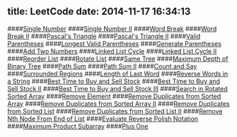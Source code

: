 title: LeetCode
date: 2014-11-17 16:34:13
---

####[Single Number](/-LeetCode-Single-Number/)
####[Single Number II](/-LeetCode-Single-Number-II/)
####[Word Break](/-LeetCode-Word-Break/)
####[Word Break II](/-LeetCode-Word-Break-II/)
####[Pascal's Triangle](/-LeetCode-Pascal-s-Triangle/)
####[Pascal's Triangle II](/-LeetCode-Pascal-s-Triangle-II/)
####[Valid Parentheses](/-LeetCode-Valid-Parentheses/)
####[Longest Valid Parentheses](/-LeetCode-Longest-Valid-Parentheses/)
####[Generate Parentheses](/-LeetCode-Generate-Parentheses/)
####[Add Two Numbers](/-LeetCode-Add-Two-Numbers/)
####[Linked List Cycle](/-LeetCode-Linked-List-Cycle/)
####[Linked List Cycle II](/-LeetCode-Linked-List-Cycle-II/)
####[Reorder List](/-LeetCode-Reorder-List/)
####[Rotate List](/-LeetCode-Rotate-List/)
####[Same Tree](/-LeetCode-Same-Tree/)
####[Maximum Depth of Binary Tree](/-LeetCode-Maximum-Depth-of-Binary-Tree/)
####[Path Sum](/-LeetCode-Path-Sum/)
####[Path Sum II](/-LeetCode-Path-Sum-II/)
####[Count and Say](/-LeetCode-Count-and-Say/)
####[Surrounded Regions](/-LeetCode-Surrounded-Regions/)
####[Length of Last Word](/-LeetCode-Length-of-Last-Word/)
####[Reverse Words in a String](/-LeetCode-Reverse-Words-in-a-String/)
####[Best Time to Buy and Sell Stock](/-LeetCode-Best-Time-to-Buy-and-Sell-Stock/)
####[Best Time to Buy and Sell Stock II](/-LeetCode-Best-Time-to-Buy-and-Sell-Stock-II/)
####[Best Time to Buy and Sell Stock III](/-LeetCode-Best-Time-to-Buy-and-Sell-Stock-III/)
####[Search in Rotated Sorted Array](/-LeetCode-Search-in-Rotated-Sorted-Array/)
####[Remove Element](/-LeetCode-Remove-Element/)
####[Remove Duplicates from Sorted Array](/-LeetCode-Remove-Duplicates-from-Sorted-Array/)
####[Remove Duplicates from Sorted Array II](/-LeetCode-Remove-Duplicates-from-Sorted-Array-II/)
####[Remove Duplicates from Sorted List](/-LeetCode-Remove-Duplicates-from-Sorted-List/)
####[Remove Duplicates from Sorted List II](/-LeetCode-Remove-Duplicates-from-Sorted-List-II/)
####[Remove Nth Node From End of List](/-LeetCode-Remove-Nth-Node-From-End-of-List/)
####[Evaluate Reverse Polish Notation](/-LeetCode-Evaluate-Reverse-Polish-Notation/)
####[Maximum Product Subarray](/-LeetCode-Maximum-Product-Subarray/)
####[Plus One](/-LeetCode-Plus-One/)
